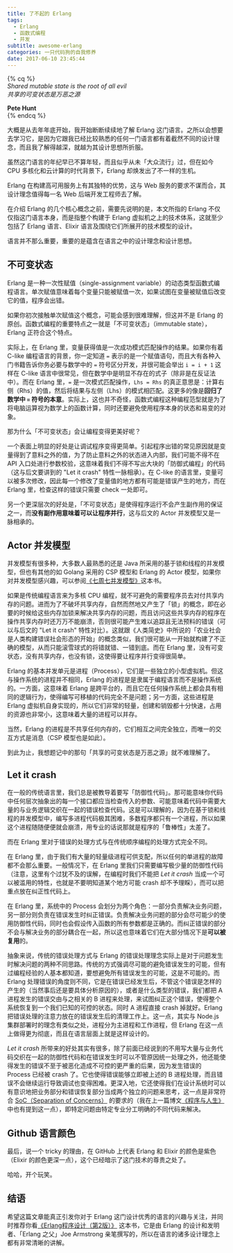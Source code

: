 ```yaml
---
title: 了不起的 Erlang
tags:
  - Erlang
  - 函数式编程
  - 并发
subtitle: awesome-erlang
categories: 一只代码狗的自我修养
date: 2017-06-10 23:45:44
---
```


{% cq %}     
_Shared mutable state is the root of all evil_      
_共享的可变状态是万恶之源_

**Pete Hunt**      
{% endcq %}

大概是从去年年底开始，我开始断断续续地了解 Erlang 这门语言。之所以会想要去学习它，是因为它跟我已经比较熟悉的任何一门语言都有着截然不同的设计理念，而且我了解得越深，就越为其设计思想所折服。

虽然这门语言的年纪早已不算年轻，而且似乎从未「大众流行」过，但在如今 CPU 多核化和云计算的时代背景下，Erlang 却焕发出了不一样的生机。

<!-- more -->

Erlang 在构建高可用服务上有其独特的优势，这与 Web 服务的要求不谋而合，其设计理念值得每一名 Web 后端开发工程师去了解。

在介绍 Erlang 的几个核心概念之前，需要先说明的是，本文所指的 Erlang 不仅仅指这门语言本身，而是指整个构建于 Erlang 虚拟机之上的技术体系，这就至少包括了 Erlang 语言、Elixir 语言及围绕它们所展开的技术模型的设计。

语言并不那么重要，重要的是蕴含在语言之中的设计理念和设计思想。

## 不可变状态

Erlang 是一种一次性赋值（single-assignment variable）的动态类型函数式编程语言。单次赋值意味着每个变量只能被赋值一次，如果试图在变量被赋值后改变它的值，程序会出错。

如果你初次接触单次赋值这个概念，可能会感到很难理解，但这并不是 Erlang 的原创。函数式编程的重要特点之一就是「不可变状态」（immutable state），Erlang 正符合这个特点。

实际上，在 Erlang 里，变量获得值是一次成功模式匹配操作的结果。如果你有着 C-like 编程语言的背景，你一定知道 `=` 表示的是一个赋值语句，而且大有各种入门书籍告诉你务必要与数学中的 `=` 符号区分开发，并很可能会举出 `i = i + 1` 这样在 C-like 语言中很常见，但在数学中是明显不存在的式子（除非是在反证法中）。而在 Erlang 里，`=` 是一次模式匹配操作，`Lhs = Rhs` 的真正意思是：计算右侧（Rhs）的值，然后将结果与左侧（Lhs）的模式相匹配。这更多的像是**回归了数学中 `=` 符号的本意**。实际上，这也并不奇怪，函数式编程这种编程范型就是为了将电脑运算视为数学上的函数计算，同时还要避免使用程序本身的状态和易变的对象。

那为什么「不可变状态」会让编程变得更美好呢？

一个表面上明显的好处是让调试程序变得更简单。引起程序出错的常见原因就是变量得到了意料之外的值，为了防止意料之外的状态进入内部，我们可能不得不在 API 入口处进行参数校验，这意味着我们不得不写出大块的「防御式编程」的代码（这与后文要讲到的 "Let it crash" 特性一脉相承）。在 C-like 的语言里，变量可以被多次修改，因此每一个修改了变量值的地方都有可能是错误产生的地方，而在 Erlang 里，检查这样的错误只需要 check 一处即可。

另一个更深层次的好处是，「不可变状态」是使得程序运行不会产生副作用的保证之一，而**没有副作用意味着可以让程序并行**，这与后文的 Actor 并发模型又是一脉相承的。

## Actor 并发模型

并发模型有很多种，大多数人最熟悉的还是 Java 所采用的基于锁和线程的并发模型，但也有其他的如 Golang 采用的 CSP 模型和 Erlang 的 Actor 模型，如果你对并发模型感兴趣，可以参阅[《七周七并发模型》](https://book.douban.com/subject/26337939/)这本书。

如果是传统编程语言来为多核 CPU 编程，就不可避免的需要程序员去对付共享内存的问题。进而为了不破坏共享内存，自然而然地又产生了「锁」的概念，即在必要的时候给这些内存加锁来解决共享内存的问题，而且访问这些共享内存的程序在操作共享内存时还万万不能崩溃，否则很可能产生难以追踪且无法预料的错误（可以与后文的 "Let it crash" 特性对比）。这就跟《人类简史》中所说的「农业社会是人类构建错误社会形态的开始」的概念类似，我们很可能从一开始就构建了不正确的模型，从而只能滚雪球式的将错就错、一错到底。而在 Erlang 里，没有可变状态，没有共享内存，也没有锁，这使得要让程序并行变得很简单。

Erlang 的基本并发单元是进程（Process），它们是一些独立的小型虚拟机。但这与操作系统的进程并不相同，Erlang 的进程是是隶属于编程语言而不是操作系统的。一方面，这意味着 Erlang 是跨平台的，而且它在任何操作系统上都会具有相同的逻辑行为，使得编写可移植的代码完全不是问题；另一方面，这些进程是 Erlang 虚拟机自身实现的，所以它们非常的轻量，创建和销毁都十分快速，占用的资源也非常小，这意味着大量的进程可以并存。

当然，Erlang 的进程是不共享任何内存的，它们相互之间完全独立，而唯一的交互方式是消息（CSP 模型也是如此）。

到此为止，我想题记中的那句「共享的可变状态是万恶之源」就不难理解了。

## Let it crash

在一般的传统语言里，我们总是被教导着要写「防御性代码」。那可能意味你代码中任何层次抽象出的每一个接口都应当检查传入的参数、可能意味着代码中需要大量的与业务逻辑交织在一起的错误检查代码。这是可以理解的，因为在基于锁和线程的并发模型中，编写多进程代码极其困难，多数程序都只有一个进程，所以如果这个进程随随便便就会崩溃，用专业的话说那就是程序的「鲁棒性」太差了。

而在 Erlang 里对于错误的处理方式与在传统顺序编程的处理方式完全不同。

在 Erlang 里，由于我们有大量的轻量级进程可供支配，所以任何的单进程的故障都不会那么重要。一般情况下，在 Erlang 里我们只需要编写极少量的防御性代码（注意，这里有个过犹不及的误解，在编程时我们不能把 _Let it crash_ 当成一个可以被滥用的特性，也就是不要明知道某个地方可能 crash 却不予理睬），而可以把重点放在纠正性代码上。

在 Erlang 里，系统中的 Process 会划分为两个角色：一部分负责解决业务问题，另一部分则负责在错误发生时纠正错误。负责解决业务问题的部分会尽可能少的使用防御性代码，同时也会假设传入函数的所有参数都是正确的。而纠正错误的部分不会与解决业务的部分耦合在一起，所以这也意味着它们在大部分情况下是**可以被复用**的。

抽象来说，传统的错误处理方式与 Erlang 的错误处理理念实际上是对于问题发生时解决问题的两种不同思路。传统的方式强调尽可能的避免错误发生的可能，但有过编程经验的人基本都知道，要想避免所有错误发生的可能，这是不可能的。而 Erlang 处理错误的角度则不同，它是在错误已经发生后，不管这个错误是怎样的产生的（当然事后还是要具体分析原因的），或者是什么类型的错误，我们都把 A 进程发生的错误交由与之相关的 B 进程来处理，来试图纠正这个错误，使得整个系统恢复到一个我们已知的可控的状态。同时 A 进程直接 crash 掉就好。Erlang 把错误处理的注意力放在的错误发生后的清理工作上。这一点，其实与 Node.js 集群部署时的理念有类似之处，进程分为主进程和工作进程，但 Erlang 在这一点上做得更为彻底，而且在语言层面上就是这样设计的。

_Let it crash_ 所带来的好处其实有很多，除了前面已经说到的不用写大量与业务代码交织在一起的防御性代码和在错误发生时可以不管原因统一处理之外，他还能使得发生的错误不至于被恶化造成不可控的更严重的后果，因为发生错误的 Process 已经被 crash 了。它也使得错误能够立即被上述的 B 进程处理，而且错误不会继续运行导致调试也变得困难。更深入地，它还使得我们在设计系统时可以有意识地把业务部分和错误恢复部分当成两个独立的问题来思考，这一点是非常符合 [SoC（Separation of Concerns）](https://zh.wikipedia.org/wiki/关注点分离) 的要求的（我在上一篇博文[《程序与人生》](http://maples7.com/2017/05/24/programming-and-life/#分工明确，关注点分离)中也有提到这一点），即特定问题由特定专业分工明确的不同代码来解决。

## Github 语言颜色

最后，说一个 tricky 的理由，在 GitHub 上代表 Erlang 和 Elixir 的颜色是紫色（Elixir 的颜色更深一点），这个已经暗示了这门技术的尊贵之处了。

哈哈，开个玩笑。

## 结语

希望这篇文章能真正引发你对于 Erlang 这门设计优秀的语言的兴趣与关注，并同时推荐你看[《Erlang程序设计（第2版）》](https://book.douban.com/subject/25892728/) 这本书，它是由 Erlang 的设计和发明者、「Erlang 之父」Joe Armstrong 亲笔撰写的，所以在语言的诸多设计理念上都有非常清晰的讲解。
